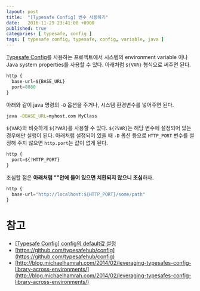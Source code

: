 ```yaml
---
layout: post
title:  "[Typesafe Config] 변수 사용하기"
date:   2016-11-29 23:41:00 +0900
published: true
categories: [ typesafe, config ]
tags: [ typesafe config, typesafe, config, variable, java ]
---
```


[Typesafe Config](https://github.com/typesafehub/config)를 사용하는 프로젝트에서 시스템의 environment variable 이나 Java system properties를 사용할 수 있다. 아래처럼 `${VAR}` 형식으로 써주면 된다.

```javascript
http {
  base-url=${BASE_URL}
  port=8080
}
```

아래와 같이 java 명령의 `-D` 옵션을 주거나, 시스템 환경변수를 넣어주면 된다.

```bash
java -DBASE_URL=myhost.com MyClass
```

`${VAR}`와 비슷하게 `${?VAR}`를 사용할 수 있다. `${?VAR}`는 해당 변수에 설정되어 있는 경우에만 실행이 된다. 아래처럼 설정되어 있을 때 `-D` 옵션 등으로 `HTTP_PORT` 변수를 설정해 주지 않으면 `http.port`는 값이 없게 된다.

```javascript
http {
  port=${?HTTP_PORT}
}
```

조심할 점은 **아래처럼 ""안에 들어 있으면 치환되지 않으니 조심**하자.

```javascript
http {
  base-url="http://localhost:${HTTP_PORT}/some/path"
}
```

# 참고
- [[Typesafe Config] config의 default값 설정](/notes/2016/11/30/typesafeconfig-default-value)
- [https://github.com/typesafehub/config](https://github.com/typesafehub/config)
- [http://blog.michaelhamrah.com/2014/02/leveraging-typesafes-config-library-across-environments/](http://blog.michaelhamrah.com/2014/02/leveraging-typesafes-config-library-across-environments/)
